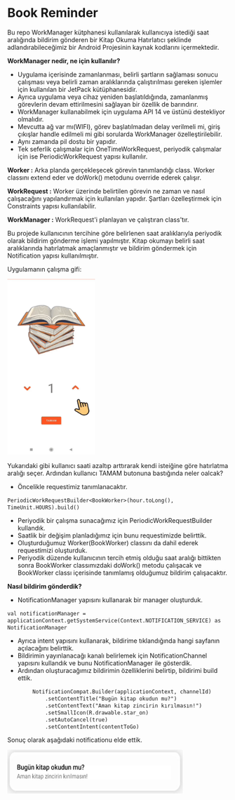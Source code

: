 # Book Reminder

Bu repo WorkManager kütphanesi kullanılarak kullanıcıya istediği saat aralığında bildirim gönderen bir Kitap Okuma Hatırlatıcı şeklinde adlandırabileceğimiz bir Android Projesinin kaynak kodlarını içermektedir.

**WorkManager nedir, ne için kullanılır?**

- Uygulama içerisinde zamanlanması, belirli şartların sağlaması sonucu çalışması veya belirli zaman aralıklarında çalıştırılması gereken işlemler için kullanılan bir JetPack kütüphanesidir.
- Ayrıca uygulama veya cihaz yeniden başlatıldığında, zamanlanmış görevlerin devam ettirilmesini sağlayan bir özellik de barındırır.
- WorkManager kullanabilmek için uygulama API 14 ve üstünü destekliyor olmalıdır.
- Mevcutta ağ var mı(WIFI), görev başlatılmadan delay verilmeli mi, giriş çıkışlar handle edilmeli mi gibi sorularda WorkManager özelleştirilebilir.
- Aynı zamanda pil dostu bir yapıdır.
- Tek seferlik çalışmalar için OneTimeWorkRequest, periyodik çalışmalar için ise PeriodicWorkRequest yapısı kullanılır.

**Worker :** Arka planda gerçekleşecek görevin tanımlandığı class. Worker classını extend eder ve doWork() metodunu override ederek çalışır.

**WorkRequest :** Worker üzerinde belirtilen görevin ne zaman ve nasıl çalışacağını yapılandırmak için kullanılan yapıdır. Şartları özelleştirmek için Constraints yapısı kullanılabilir.

**WorkManager :** WorkRequest'i planlayan ve çalıştıran class'tır.

Bu projede kullanıcının tercihine göre belirlenen saat aralıklarıyla periyodik olarak bildirim gönderme işlemi yapılmıştır. Kitap okumayı belirli saat aralıklarında hatırlatmak amaçlanmıştır ve bildirim göndermek için Notification yapısı kullanılmıştır.

Uygulamanın çalışma gifi:

<img src="https://github.com/pelsinkaplan/WorkManager/blob/master/book_reminder_gif.gif" width="200" height="400">


Yukarıdaki gibi kullanıcı saati azaltıp arttırarak kendi isteiğine göre hatırlatma aralığı seçer. Ardından kullanıcı TAMAM butonuna bastığında neler oalcak?
- Öncelikle requestimiz tanımlanacaktır.
```
PeriodicWorkRequestBuilder<BookWorker>(hour.toLong(), TimeUnit.HOURS).build()
```
- Periyodik bir çalışma sunacağımız için PeriodicWorkRequestBuilder kullandık.
- Saatlik bir değişim planladığımız için bunu requestimizde belirttik. 
- Oluşturduğumuz Worker(BookWorker) classını da dahil ederek requestimizi oluşturduk.
- Periyodik düzende kullanıcının tercih etmiş olduğu saat aralığı bittikten sonra BookWorker classımızdaki doWork() metodu çalışacak ve BookWorker classı içerisinde tanımlamış olduğumuz bildirim çalışacaktır.

**Nasıl bildirim gönderdik?**

- NotificationManager yapısını kullanarak bir manager oluşturduk. 

```
val notificationManager = applicationContext.getSystemService(Context.NOTIFICATION_SERVICE) as NotificationManager
```

- Ayrıca intent yapısını kullanarak, bildirime tıklandığında hangi sayfanın açılacağını belirttik.
- Bildirimin yayınlanacağı kanalı belirlemek için NotificationChannel yapısını kullandık ve bunu NotificationManager ile gösterdik.
- Ardından oluşturacağımız bildirimin özelliklerini belirtip, bildirimi build ettik.

```
        NotificationCompat.Builder(applicationContext, channelId)
            .setContentTitle("Bugün kitap okudun mu?")
            .setContentText("Aman kitap zincirin kırılmasın!")
            .setSmallIcon(R.drawable.star_on)
            .setAutoCancel(true)
            .setContentIntent(contentToGo)
```

Sonuç olarak aşağıdaki notificationu elde ettik.

<img src="https://github.com/pelsinkaplan/WorkManager/blob/master/book_reminder_notification_image.jfif" width="400" height="100">



